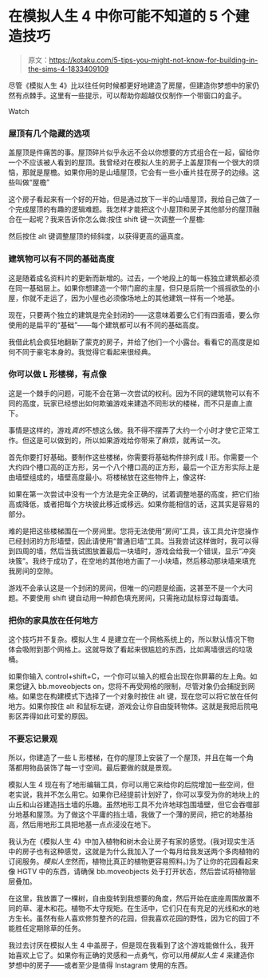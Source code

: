 # 在模拟人生 4 中你可能不知道的 5 个建造技巧

> 原文：<https://kotaku.com/5-tips-you-might-not-know-for-building-in-the-sims-4-1833409109>

尽管《模拟人生 4》比以往任何时候都更好地建造了房屋，但建造你梦想中的家仍然有点棘手。这里有一些提示，可以帮助你超越仅仅制作一个带窗口的盒子。

Watch

### 屋顶有几个隐藏的选项

盖屋顶是件痛苦的事。屋顶碎片似乎永远不会以你想要的方式组合在一起，留给你一个不应该被人看到的屋顶。我曾经对在模拟人生的房子上盖屋顶有一个很大的烦恼，那就是屋檐。如果你用的是山墙屋顶，它会有一些小垂片挂在房子的边缘。这些叫做“屋檐”

这个房子看起来有一个好的开始，但是通过放下一半的山墙屋顶，我给自己做了一个完成屋顶的有趣的逻辑难题。我怎样才能把这个小屋顶和房子其他部分的屋顶融合在一起呢？我来告诉你怎么做:按住 shift 键一次调整一个屋檐:

然后按住 alt 键调整屋顶的倾斜度，以获得更高的逼真度。

### 建筑物可以有不同的基础高度

这是随着成名资料片的更新而新增的。过去，一个地段上的每一栋独立建筑都必须在同一基础层上。如果你想建造一个带门廊的主屋，但只是后院一个摇摇欲坠的小屋，你就不走运了，因为小屋也必须像场地上的其他建筑一样有一个地基。

现在，只要两个独立的建筑是完全封闭的——这意味着要么它们有四面墙，要么你使用的是扁平的“基础”——每个建筑都可以有不同的基础高度。

我借此机会疯狂地翻新了蒙克的房子，并给了他们一个小露台。看看它的高度是如何不同于豪宅本身的。我觉得它看起来很经典。

### 你可以做 L 形楼梯，有点像

这是一个棘手的问题，可能不会在第一次尝试的权利。因为不同的建筑物可以有不同的高度，玩家已经想出如何欺骗游戏来建造不同形状的楼梯，而不只是直上直下。

事情是这样的，游戏*真的*不想这么做。我不得不摆弄了大约一个小时才使它正常工作。但这是可以做到的，所以如果游戏给你带来了麻烦，就再试一次。

首先你要打好基础。要制作这些楼梯，你需要将基础构件排列成 l 形。你需要一个大约四个槽口高的正方形，另一个八个槽口高的正方形，最后一个正方形实际上是由墙壁组成的，墙壁高度最小。将楼梯放在这些物件上，像这样:

如果在第一次尝试中没有一个方法是完全正确的，试着调整地基的高度，把它们抬高或降低，或者把每个方块彼此移近或移远。如果你能相信的话，这其实是容易的部分。

难的是把这些楼梯围在一个房间里。您将无法使用“房间”工具，该工具允许您操作已经封闭的方形墙壁，因此请使用“普通旧墙”工具。当我尝试这样做时，我可以得到四周的墙，然后当我试图放置最后一块墙时，游戏会给我一个错误，显示“冲突块簇”。我终于成功了，在空地的其他地方画了一小块墙，然后移动那块墙来填充我房间的空隙。

游戏不会承认这是一个封闭的房间，但唯一的问题是绘画，这甚至不是一个大问题。不要使用 shift 键自动用一种颜色填充房间，只需拖动鼠标穿过每面墙。

### 把你的家具放在任何地方

这个技巧并不复杂。模拟人生 4 是建立在一个网格系统上的，所以默认情况下物体会吸附到那个网格上。这就导致了看起来很尴尬的东西，比如离墙很远的垃圾桶。

如果你输入 control+shift+C，一个你可以输入的框会出现在你屏幕的左上角。如果您键入 bb.moveobjects on，您将不再受网格的限制，尽管对象仍会捕捉到网格。如果您在构建模式下选择了一个对象时按住 alt 键，现在您可以将它放在任何地方。如果你按住 alt 和鼠标左键，游戏会让你自由旋转物体。这就是我把后院电影区弄得如此可爱的原因。

### 不要忘记景观

所以，你建造了一些 L 形楼梯，在你的屋顶上安装了一个屋顶，并且在每一个角落都用物品装饰了每一寸空间。最后要做的就是景观。

模拟人生 4 现在有了地形编辑工具，你可以用它来给你的后院增加一些空间，但老实说，我并不怎么用它。如果你已经提前计划好了，你可以享受为你的地块上的山丘和山谷建造挡土墙的乐趣。虽然地形工具不允许地球包围墙壁，但它会吞噬部分地基和屋顶。为了做这个平庸的挡土墙，我做了一个薄的房间，把它的地基抬高，然后用地形工具把地基一点点浸没在地下。

我认为在《模拟人生 4》中加入植物和树木会让房子有家的感觉。(我对现实生活中的房子也有这种感觉，这就是为什么我加入了一个每月给我发送两个多肉植物的订阅服务。*模拟人生*然而，植物比真正的植物更容易照料。)为了让你的花园看起来像 HGTV 中的东西，请确保 bb.moveobjects 处于打开状态，然后尝试将植物层层叠加。

在这里，我放置了一棵树，自由旋转到我想要的角度，然后开始在底座周围放置不同的草、灌木和花。植物不太守规矩。在生活中，它们只在有充足的光线和水的地方生长。虽然有些人喜欢修剪整齐的花园，但我喜欢花园的野性，因为它的园丁不能胜任定期除草的任务。

我过去讨厌在模拟人生 4 中盖房子，但是现在我看到了这个游戏能做什么，我开始喜欢上它了。如果你有正确的灵感和一点勇气，你可以用*模拟人生 4* 来建造你梦想中的房子——或者至少是值得 Instagram 使用的东西。